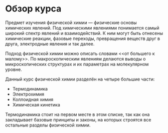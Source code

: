 # Обзор курса

Предмет изучения физической химии — физические основы химических явлений. Под химическими явлениями понимается самый широкий спектр
явлений и взаимодействий. К ним могут быть отнесены химические реакции, фазовые переходы, превращения веществ друг в друга, электродные явления и так далее.

Подход физической химии можно описать словами <<от большего к малому>>. По макроскопическим явлениям делаются выводы о микроскопических
структурах и их параметрах на молекулярном уровне.

Данный курс физической химии разделён на четыре большие части:

+ Термодинамика
+ Электрохимия
+ Коллоидная химия
+ Химическая кинетика

Термодинамика стоит на первом месте в этом списке, так как она закладывает базовые принципы и законы, на которых строятся
все остальные разделы физической химии.




